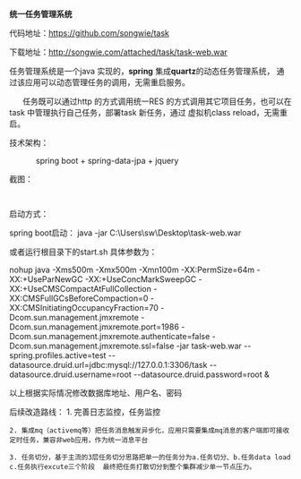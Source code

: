 <p>
	<strong>统一任务管理系统</strong> 
</p>
<p>
	代码地址：<a href="https://github.com/songwie/task" target="_blank">https://github.com/songwie/task</a> 
</p>
<p>
	下载地址：<a href="http://songwie.com/attached/task/task-web.war" target="_blank">http://songwie.com/attached/task/task-web.war</a>
</p>
<p>
	任务管理系统是一个java 实现的，<strong>spring</strong> 集成<strong>quartz</strong>的动态任务管理系统， 通过该应用可以动态管理任务的调用，无需重启服务。
</p>
<p>
	&nbsp; &nbsp; &nbsp; 任务既可以通过http 的方式调用统一RES 的方式调用其它项目任务，也可以在task 中管理执行自己任务，部署task 新任务，通过 虚拟机class reload，无需重启。
</p>
<p>
	技术架构：
</p>
<p>
	&nbsp; &nbsp; &nbsp; &nbsp; &nbsp; &nbsp; spring boot + spring-data-jpa + jquery
</p>
<p>
	截图：
</p>
<p>
	<img src="http://songwie.com/attached/image/20150215/20150215114720_395.png" alt="" /> 
</p>
<p>
	<img src="http://songwie.com/attached/image/20150215/20150215114739_785.png" alt="" /> 
</p>
<p>
启动方式：
</p>
<p>
spring boot启动：
java -jar C:\Users\sw\Desktop\task-web.war 
</p>
<p>
或者运行根目录下的start.sh
具体参数为：

nohup java -Xms500m -Xmx500m -Xmn100m -XX:PermSize=64m -XX:+UseParNewGC -XX:+UseConcMarkSweepGC -XX:+UseCMSCompactAtFullCollection -XX:CMSFullGCsBeforeCompaction=0 -XX:CMSInitiatingOccupancyFraction=70 -Dcom.sun.management.jmxremote -Dcom.sun.management.jmxremote.port=1986 -Dcom.sun.management.jmxremote.authenticate=false -Dcom.sun.management.jmxremote.ssl=false -jar task-web.war --spring.profiles.active=test --datasource.druid.url=jdbc:mysql://127.0.0.1:3306/task --datasource.druid.username=root --datasource.druid.password=root &  

以上根据实际情况修改数据库地址、用户名、密码
</p>

<p>
后续改造路线：
	1. 完善日志监控，任务监控
	
	2. 集成mq（activemq等）把任务消息触发异步化，应用只需要集成mq消息的客户端即可接收定时任务，兼容非web应用，作为统一消息平台
	
	3. 任务切分，基于主流的3层任务切分思路把单一的任务分为a.任务切分、b.任务data load c.任务执行excute三个阶段  最终把任务打散切分到整个集群减少单一节点压力。
</p>
